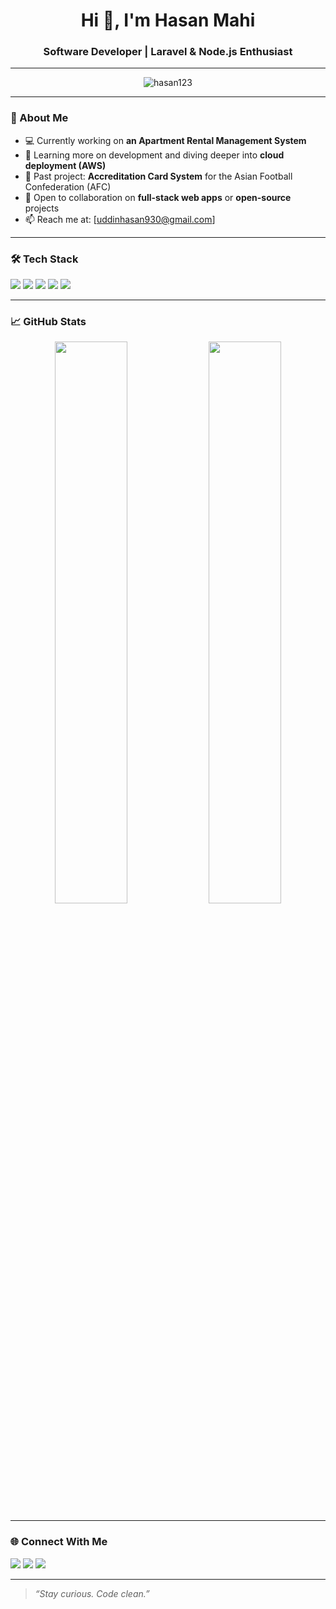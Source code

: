 <h1 align="center">Hi 👋, I'm Hasan Mahi</h1>
<h3 align="center">Software Developer | Laravel & Node.js Enthusiast</h3>

---

<p align="center">
  <img src="https://komarev.com/ghpvc/?username=hasan123&label=Profile%20views&color=0e75b6&style=flat" alt="hasan123" />
</p>

---

### 🚀 About Me

- 💻 Currently working on **an Apartment Rental Management System**  
- 🧠 Learning more on development and diving deeper into **cloud deployment (AWS)**  
- 🔭 Past project: **Accreditation Card System** for the Asian Football Confederation (AFC)  
- 🤝 Open to collaboration on **full-stack web apps** or **open-source** projects  
- 📫 Reach me at: [uddinhasan930@gmail.com]  

---

### 🛠️ Tech Stack

<p align="left">
  <img src="https://img.shields.io/badge/Backend-Laravel-red?style=flat-square&logo=laravel" />
  <img src="https://img.shields.io/badge/Backend-Node.js-green?style=flat-square&logo=node.js" />
  <img src="https://img.shields.io/badge/Database-MySQL-yellow?style=flat-square&logo=mysql" />
  <img src="https://img.shields.io/badge/Tools-Git-informational?style=flat-square&logo=git" />
  <img src="https://img.shields.io/badge/Tools-Postman-orange?style=flat-square&logo=postman" />
</p>

---

### 📈 GitHub Stats

<p align="center">
  <img src="https://github-readme-stats.vercel.app/api?username=hasan123&show_icons=true&theme=default" width="48%" />
  <img src="https://github-readme-stats.vercel.app/api/top-langs/?username=hasan123&layout=compact&theme=default" width="48%" />
</p>

---

### 🌐 Connect With Me

<p align="left">
  <a href="https://www.linkedin.com/in/mh-uddin/" target="_blank"><img src="https://img.shields.io/badge/-LinkedIn-blue?style=flat-square&logo=Linkedin" /></a>
  <a href="mailto:uddinhasan930@gmail.com"><img src="https://img.shields.io/badge/-Email-c14438?style=flat-square&logo=Gmail&logoColor=white" /></a>
  <a href="https://your-portfolio.com" target="_blank"><img src="https://img.shields.io/badge/-Portfolio-black?style=flat-square&logo=web&logoColor=white" /></a>
</p>

---

> _“Stay curious. Code clean.”_
